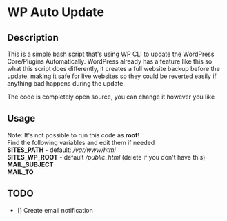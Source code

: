 # WP Auto Update

## Description
This is a simple bash script that's using [WP CLI](https://wp-cli.org/) to update the WordPress Core/Plugins Automatically.
WordPress already has a feature like this so what this script does differently, it creates a full website backup before the update, making it safe for live websites so they could be reverted easily if anything bad happens during the update.

The code is completely open source, you can change it however you like

## Usage
Note:
It's not possible to run this code as **root**!\
Find the following variables and edit them if needed\
**SITES_PATH** - default: */var/www/html* \
**SITES_WP_ROOT** - default */public_html* (delete if you don't have this)\
**MAIL_SUBJECT**\
**MAIL_TO**

## TODO
- [] Create email notification
